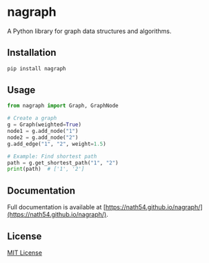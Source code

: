 # nagraph

A Python library for graph data structures and algorithms.

## Installation

```bash
pip install nagraph
```

## Usage

```py
from nagraph import Graph, GraphNode

# Create a graph
g = Graph(weighted=True)
node1 = g.add_node("1")
node2 = g.add_node("2")
g.add_edge("1", "2", weight=1.5)

# Example: Find shortest path
path = g.get_shortest_path("1", "2")
print(path)  # ['1', '2']
```

## Documentation

Full documentation is available at [https://nath54.github.io/nagraph/](https://nath54.github.io/nagraph/).

## License

[MIT License](LICENSE)
